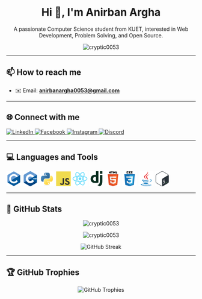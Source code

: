 <h1 align="center">Hi 👋, I'm Anirban Argha</h1>

<p align="center">
  A passionate Computer Science student from KUET, interested in Web Development, Problem Solving, and Open Source.
</p>

<p align="center">
  <img src="https://komarev.com/ghpvc/?username=cryptic0053&label=Profile%20views&color=0e75b6&style=flat" alt="cryptic0053" />
</p>

---

## 📫 How to reach me

- ✉️ Email: **anirbanargha0053@gmail.com**

---

## 🌐 Connect with me

<p align="left">
  <a href="https://www.linkedin.com/in/anirban-argha-4a20b7278/">
    <img src="https://img.shields.io/badge/LinkedIn-blue?style=flat&logo=linkedin" alt="LinkedIn" />
  </a>
  <a href="https://facebook.com/profile.php?id=100011839549718">
    <img src="https://img.shields.io/badge/Facebook-1877F2?style=flat&logo=facebook&logoColor=white" alt="Facebook" />
  </a>
  <a href="https://instagram.com/_the__cryptic_">
    <img src="https://img.shields.io/badge/Instagram-E4405F?style=flat&logo=instagram&logoColor=white" alt="Instagram" />
  </a>
  <a href="https://discord.com/users/argha7568">
    <img src="https://img.shields.io/badge/Discord-7289DA?style=flat&logo=discord&logoColor=white" alt="Discord" />
  </a>
</p>

---

## 💻 Languages and Tools

<p align="left">
  <img src="https://raw.githubusercontent.com/devicons/devicon/master/icons/c/c-original.svg" alt="C" width="40" height="40"/>
  <img src="https://raw.githubusercontent.com/devicons/devicon/master/icons/cplusplus/cplusplus-original.svg" alt="C++" width="40" height="40"/>
  <img src="https://raw.githubusercontent.com/devicons/devicon/master/icons/python/python-original.svg" alt="Python" width="40" height="40"/>
  <img src="https://raw.githubusercontent.com/devicons/devicon/master/icons/javascript/javascript-original.svg" alt="JavaScript" width="40" height="40"/>
  <img src="https://raw.githubusercontent.com/devicons/devicon/master/icons/react/react-original.svg" alt="React" width="40" height="40"/>
  <img src="https://raw.githubusercontent.com/devicons/devicon/master/icons/django/django-plain.svg" alt="Django" width="40" height="40"/>
  <img src="https://raw.githubusercontent.com/devicons/devicon/master/icons/html5/html5-original-wordmark.svg" alt="HTML" width="40" height="40"/>
  <img src="https://raw.githubusercontent.com/devicons/devicon/master/icons/css3/css3-original-wordmark.svg" alt="CSS" width="40" height="40"/>
  <img src="https://raw.githubusercontent.com/devicons/devicon/master/icons/java/java-original.svg" alt="Java" width="40" height="40"/>
  <img src="https://raw.githubusercontent.com/devicons/devicon/master/icons/bash/bash-original.svg" alt="Shell Script" width="40" height="40"/>
</p>

---

## 🧩 GitHub Stats

<p align="center">
  <img src="https://github-readme-stats.vercel.app/api?username=cryptic0053&show_icons=true&theme=dark" alt="cryptic0053" />
</p>
<p align="center">
  <img src="https://github-readme-stats.vercel.app/api/top-langs/?username=cryptic0053&layout=compact&theme=dark" alt="cryptic0053" />
</p>
<p align="center">
  <img src="https://streak-stats.demolab.com?user=cryptic0053&theme=dark" alt="GitHub Streak" />
</p>

---

## 🏆 GitHub Trophies

<p align="center">
  <img src="https://github-profile-trophy.vercel.app/?username=cryptic0053&theme=gruvbox&no-frame=true&row=1&margin-w=10&margin-h=15" alt="GitHub Trophies" />
</p>
